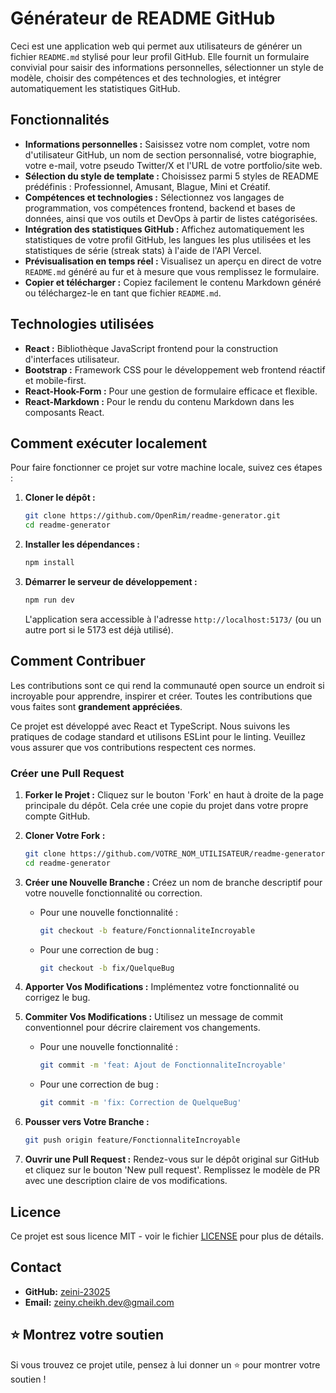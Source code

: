 # Générateur de README GitHub

Ceci est une application web qui permet aux utilisateurs de générer un fichier `README.md` stylisé pour leur profil GitHub. Elle fournit un formulaire convivial pour saisir des informations personnelles, sélectionner un style de modèle, choisir des compétences et des technologies, et intégrer automatiquement les statistiques GitHub.

## Fonctionnalités

*   **Informations personnelles :** Saisissez votre nom complet, votre nom d'utilisateur GitHub, un nom de section personnalisé, votre biographie, votre e-mail, votre pseudo Twitter/X et l'URL de votre portfolio/site web.
*   **Sélection du style de template :** Choisissez parmi 5 styles de README prédéfinis : Professionnel, Amusant, Blague, Mini et Créatif.
*   **Compétences et technologies :** Sélectionnez vos langages de programmation, vos compétences frontend, backend et bases de données, ainsi que vos outils et DevOps à partir de listes catégorisées.
*   **Intégration des statistiques GitHub :** Affichez automatiquement les statistiques de votre profil GitHub, les langues les plus utilisées et les statistiques de série (streak stats) à l'aide de l'API Vercel.
*   **Prévisualisation en temps réel :** Visualisez un aperçu en direct de votre `README.md` généré au fur et à mesure que vous remplissez le formulaire.
*   **Copier et télécharger :** Copiez facilement le contenu Markdown généré ou téléchargez-le en tant que fichier `README.md`.

## Technologies utilisées

*   **React :** Bibliothèque JavaScript frontend pour la construction d'interfaces utilisateur.
*   **Bootstrap :** Framework CSS pour le développement web frontend réactif et mobile-first.
*   **React-Hook-Form :** Pour une gestion de formulaire efficace et flexible.
*   **React-Markdown :** Pour le rendu du contenu Markdown dans les composants React.

## Comment exécuter localement

Pour faire fonctionner ce projet sur votre machine locale, suivez ces étapes :

1.  **Cloner le dépôt :**
    ```bash
    git clone https://github.com/OpenRim/readme-generator.git
    cd readme-generator
    ```
2.  **Installer les dépendances :**
    ```bash
    npm install
    ```
3.  **Démarrer le serveur de développement :**
    ```bash
    npm run dev
    ```
    L'application sera accessible à l'adresse `http://localhost:5173/` (ou un autre port si le 5173 est déjà utilisé).

## Comment Contribuer

Les contributions sont ce qui rend la communauté open source un endroit si incroyable pour apprendre, inspirer et créer. Toutes les contributions que vous faites sont **grandement appréciées**.

Ce projet est développé avec React et TypeScript. Nous suivons les pratiques de codage standard et utilisons ESLint pour le linting. Veuillez vous assurer que vos contributions respectent ces normes.

### Créer une Pull Request

1.  **Forker le Projet :** Cliquez sur le bouton 'Fork' en haut à droite de la page principale du dépôt. Cela crée une copie du projet dans votre propre compte GitHub.

2.  **Cloner Votre Fork :**
    ```bash
    git clone https://github.com/VOTRE_NOM_UTILISATEUR/readme-generator.git
    cd readme-generator
    ```

3.  **Créer une Nouvelle Branche :** Créez un nom de branche descriptif pour votre nouvelle fonctionnalité ou correction.
    *   Pour une nouvelle fonctionnalité :
        ```bash
        git checkout -b feature/FonctionnaliteIncroyable
        ```
    *   Pour une correction de bug :
        ```bash
        git checkout -b fix/QuelqueBug
        ```

4.  **Apporter Vos Modifications :** Implémentez votre fonctionnalité ou corrigez le bug.

5.  **Commiter Vos Modifications :** Utilisez un message de commit conventionnel pour décrire clairement vos changements.
    *   Pour une nouvelle fonctionnalité :
        ```bash
        git commit -m 'feat: Ajout de FonctionnaliteIncroyable'
        ```
    *   Pour une correction de bug :
        ```bash
        git commit -m 'fix: Correction de QuelqueBug'
        ```

6.  **Pousser vers Votre Branche :**
    ```bash
    git push origin feature/FonctionnaliteIncroyable
    ```

7.  **Ouvrir une Pull Request :** Rendez-vous sur le dépôt original sur GitHub et cliquez sur le bouton 'New pull request'. Remplissez le modèle de PR avec une description claire de vos modifications.

## Licence

Ce projet est sous licence MIT - voir le fichier [LICENSE](LICENSE) pour plus de détails.

## Contact

- **GitHub:** [zeini-23025](https://github.com/zeini-23025)
- **Email:** zeiny.cheikh.dev@gmail.com

## ⭐ Montrez votre soutien

Si vous trouvez ce projet utile, pensez à lui donner un ⭐ pour montrer votre soutien !

